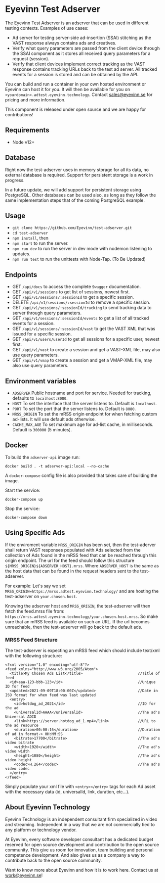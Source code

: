 # Eyevinn Test Adserver

The Eyevinn Test Adserver is an adserver that can be used in different testing contexts. Examples of use cases:

- Ad server for testing server-side ad-insertion (SSAI) stitching as the VAST response always contains ads and creatives.
- Verify what query parameters are passed from the client device through the SSAI component as it stores all received query parameters for a request (session).
- Verify that client devices implement correct tracking as the VAST response contains tracking URLs back to the test ad server. All tracked events for a session is stored and can be obtained by the API.

You can build and run a container in your own hosted environment or Eyevinn can host it for you. It will then be available for you on `<yourdomain>.adtest.eyevinn.technology`. Contact sales@eyevinn.se for pricing and more information.

This component is released under open source and we are happy for contributions!

## Requirements
- Node v12+
## Database
Right now the test-adserver uses in memory storage for all its data, no external database is required.
Support for persistent storage is a work in progress.

In a future update, we will add support for persistent storage using PostgreSQL.
Other databases can be used also, as long as they follow the same implementation steps that of the coming PostgreSQL example. 
## Usage 
- `git clone https://github.com/Eyevinn/test-adserver.git`
- `cd test-adserver`
- `npm install`, then
- `npm start` to run the server.
- `npm run dev` to run the server in dev mode with nodemon listening to updates.
- `npm run test` to run the unittests with Node-Tap. (To Be Updated)

## Endpoints

- GET `/api/docs` to access the complete `Swagger` documentation.
- GET `/api/v1/sessions` to get list of sessions, newest first.
- GET `/api/v1/sessions/:sessionId` to get a specific session.
- DELETE `/api/v1/sessions/:sessionId` to remove a specific session.
- GET `/api/v1/sessions/:sessionId/tracking` to send tracking data to server through query parameters.
- GET `/api/v1/sessions/:sessionId/events` to get a list of all tracked events for a session.
- GET `/api/v1/sessions/:sessionId/vast` to get the VAST XML that was issued for a specific session.
- GET `/api/v1/users/userId` to get all sessions for a specific user, newest first.
- GET `/api/v1/vast` to create a session and get a VAST-XML file, may also use query parameters.
- GET `/api/v1/vmap` to create a session and get a VMAP-XML file, may also use query parameters.

## Environment variables

- `ADSERVER` Public hostname and port for service. Needed for tracking, defaults to `localhost:8080`.
- `HOST` To set the interface that the server listens to. Default is `localhost`.
- `PORT` To set the port that the server listens to. Default is `8080`.
- `MRSS_ORIGIN` To set the mRSS origin endpoint for when fetching custom ad-lists. It will use default ads otherwise.
- `CACHE_MAX_AGE` To set maximum age for ad-list cache, in milliseconds. Default is `300000` (5 minutes).

## Docker

To build the `adserver-api` image run:

    docker build . -t adserver-api:local --no-cache

A `docker-compose` config file is also provided that takes care of building the image.

Start the service:

    docker-compose up

Stop the service:

    docker-compose down


## Using Specific Ads
If the enviroment variable `MRSS_ORIGIN` has been set, then the test-aderver shall return VAST responses populated with Ads selected from
the collection of Ads found in the mRSS feed that can be reached through this origin endpoint. The url for the feed should follow this structure
`${MRSS_ORIGIN}${ADSERVER_HOST}.mrss`. Where `ADSERVER_HOST` is the same as the host data that can be found in the request headers sent to the test-adserver.

For example:
Let's say we set `MRSS_ORIGIN=https://mrss.adtest.eyevinn.technology/` and are hosting the test-adserver on `your.chosen.host`.

Knowing the adserver host and `MRSS_ORIGIN`, the test-adserver will then fetch the feed.mrss file from:
`https://mrss.adtest.eyevinn.technology/your.chosen.host.mrss`. So make sure that an mRSS feed is available on such an URL. If the url becomes unreachable, then the test-adserver will go back to the default ads.

### MRSS Feed Structure
The test-adserver is expecting an mRSS feed which should include text/xml with the following structure:
```
<?xml version="1.0" encoding="utf-8"?>
<feed xmlns="http://www.w3.org/2005/Atom">
  <title>My Chosen Ads List</title>                         //Title of feed
  <id>aaa-123-bbb-123</id>                                  //Unique ID for feed
  <updated>2021-09-09T18:00:00Z</updated>                   //Date in ISO format for when feed was last updated
  <entry>                                                   
    <id>hotdog_ad_2021</id>                                 //ID for the ad
    <universalId>AAAA</universalId>                         //The ad's Universal ADID 
    <link>https://server.hotdog_ad_1.mp4</link>             //URL to the ad resource
    <duration>00:00:16</duration>                           //Duration of ad in format-> HH:MM:SS
    <bitrate>17700</bitrate>                                //The ad's video bitrate
    <width>1920</width>                                     //The ad's video width
    <height>1080</height>                                   //The ad's video height
    <codec>H.264</codec>                                    //The ad's video codec
  </entry> 
</feed>
```
Simply populate your xml file with `<entry></entry>` tags for each Ad asset with the necessary data (id, universalId, link, duration, etc...). 


## About Eyevinn Technology

Eyevinn Technology is an independent consultant firm specialized in video and streaming. Independent in a way that we are not commercially tied to any platform or technology vendor.

At Eyevinn, every software developer consultant has a dedicated budget reserved for open source development and contribution to the open source community. This give us room for innovation, team building and personal competence development. And also gives us as a company a way to contribute back to the open source community.

Want to know more about Eyevinn and how it is to work here. Contact us at work@eyevinn.se!
